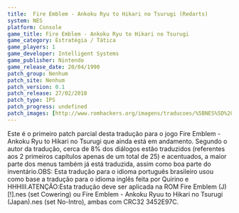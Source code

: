 ```yaml
---
title:  Fire Emblem - Ankoku Ryu to Hikari no Tsurugi (Redarts)
system: NES
platform: Console
game_title: Fire Emblem - Ankoku Ryu to Hikari no Tsurugi
game_category: Estratégia / Tática
game_players: 1
game_developer: Intelligent Systems
game_publisher: Nintendo
game_release_date: 20/04/1990
patch_group: Nenhum
patch_site: Nenhum
patch_version: 0.1
patch_release: 27/02/2018
patch_type: IPS
patch_progress: undefined
patch_images: [http://www.romhackers.org/imagens/traducoes/%5BNES%5D%20Fire%20Emblem%20-%20Redarts%20-%201.png,http://www.romhackers.org/imagens/traducoes/%5BNES%5D%20Fire%20Emblem%20-%20Redarts%20-%202.png,http://www.romhackers.org/imagens/traducoes/%5BNES%5D%20Fire%20Emblem%20-%20Redarts%20-%203.png]
---
```

Este é o primeiro patch parcial desta tradução para o jogo Fire Emblem - Ankoku Ryu to Hikari no Tsurugi que ainda está em andamento. Segundo o autor da tradução, cerca de 8% dos diálogos estão traduzidos (referentes aos 2 primeiros capítulos apenas de um total de 25) e acentuados, a maior parte dos menus também já está traduzida, assim como boa parte do inventário.OBS: Esta tradução para o idioma português brasileiro usou como base a tradução para o idioma inglês feita por Quirino e HHHIII.ATENÇÃO:Esta tradução deve ser aplicada na ROM Fire Emblem (J) [!].nes (set Cowering) ou Fire Emblem - Ankoku Ryuu to Hikari no Tsurugi (Japan).nes (set No-Intro), ambas com CRC32 3452E97C.